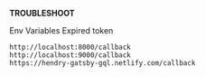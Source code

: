 **TROUBLESHOOT**

Env Variables
Expired token

```
http://localhost:8000/callback
http://localhost:9000/callback
https://hendry-gatsby-gql.netlify.com/callback

```
